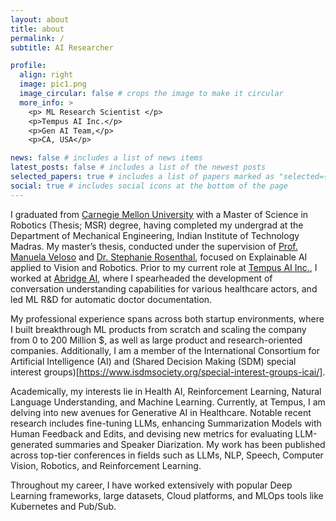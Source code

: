 ```yaml
---
layout: about
title: about
permalink: /
subtitle: AI Researcher

profile:
  align: right
  image: pic1.png
  image_circular: false # crops the image to make it circular
  more_info: >
    <p> ML Research Scientist </p>
    <p>Tempus AI Inc.</p>
    <p>Gen AI Team,</p>
    <p>CA, USA</p>

news: false # includes a list of news items
latest_posts: false # includes a list of the newest posts
selected_papers: true # includes a list of papers marked as "selected={true}"
social: true # includes social icons at the bottom of the page
---
```


I graduated from [Carnegie Mellon University](https://www.cmu.edu/) with a Master of Science in Robotics (Thesis; MSR) degree, having completed my undergrad at the Department of Mechanical Engineering, Indian Institute of Technology Madras. My master’s thesis, conducted under the supervision of [Prof. Manuela Veloso](https://www.cs.cmu.edu/~mmv/) and [Dr. Stephanie Rosenthal](http://www.rosenthalphd.com/), focused on Explainable AI applied to Vision and Robotics. Prior to my current role at [Tempus AI Inc.](https://www.tempus.com/), I worked at [Abridge AI](https://abridge.com/), where I spearheaded the development of conversation understanding capabilities for various healthcare actors, and led ML R&D for automatic doctor documentation.

My professional experience spans across both startup environments, where I built breakthrough ML products from scratch and scaling the company from 0 to 200 Million $, as well as large product and research-oriented companies. Additionally, I am a member of the International Consortium for Artificial Intelligence (AI) and (Shared Decision Making (SDM) special interest groups)[https://www.isdmsociety.org/special-interest-groups-icai/].

Academically, my interests lie in Health AI, Reinforcement Learning, Natural Language Understanding, and Machine Learning. Currently, at Tempus, I am delving into new avenues for Generative AI in Healthcare. Notable recent research includes fine-tuning LLMs, enhancing Summarization Models with Human Feedback and Edits, and devising new metrics for evaluating LLM-generated summaries and Speaker Diarization. My work has been published across top-tier conferences in fields such as LLMs, NLP, Speech, Computer Vision, Robotics, and Reinforcement Learning.

Throughout my career, I have worked extensively with popular Deep Learning frameworks, large datasets, Cloud platforms, and MLOps tools like Kubernetes and Pub/Sub.

<!-- 
<p float="left">
  <img src="assets/img/affiliations/Tempus.png" height="100" />   
  <img src="assets/img/affiliations/CMU-RI.png" height="100" />   
  <img src="assets/img/affiliations/CMU.png" width="100" /> 
  <img src="assets/img/affiliations/dr.jpeg" width="100" /> &nbsp
  <img src="assets/img/affiliations/iitm.jpeg" height="100" /> &nbsp
  <img src="assets/img/affiliations/abridge.png" height="100" />
</p> -->

<!-- ![Tempus](../../assets/img/affiliations/Tempus.png "Tempus"){: height="100px" style="float:left; padding-right:10px; padding-bottom:10px" } -->
<!-- ![CMU RI](assets/img/affiliations/CMU-RI.png "CMU RI"){: height="100px" style="float:left; padding-right:10px; padding-bottom:10px" } ![CMU](assets/img/affiliations/CMU.png "CMU"){: height="100px" style="float:left; padding-right:10px; padding-bottom:10px" } ![Disney Research](assets/img/affiliations/dr.jpeg "Disney Research"){: height="100px" style="float:left; padding-right:10px; padding-bottom:10px" } ![IIT Madras](assets/img/affiliations/iitm.png "IIT Madras"){: height="100px" style="float:left; padding-right:10px; padding-bottom:10px" } ![Abridge AI](assets/img/affiliations/abridge.png "Abridge AI"){: height="100px" style="float:left; padding-right:10px; padding-bottom:10px" } -->


<!-- I am currently working at Tempus Labs. Before that, I worked at Abridge AI. I graduated from <a href="http://www.cmu.edu/" target="_blank">Carnegie Mellon University</a> with a Master of Science in Robotics (Thesis; MSR) degree. My master's thesis with <a href="http://www.cs.cmu.edu/~mmv/">Prof. Manuela Veloso</a>, and <a href="http://www.rosenthalphd.com/">Dr. Stephanie Rosenthal </a> was on Explainable AI applied to Vision and Robotics. I completed my undergrad at the Department of Mechanical Engineering, <a href="http://www.iitm.ac.in/" target="_blank">Indian Institute of Technology Madras</a>. -->

<!-- I am an experienced product builder and ML researcher. I have built breakthrough ML products from scratch at a startup (0 to 200M $) and worked at large product and research-oriented companies. -->
<!-- I am also a member of the International Consortium for Artificial Intelligence (AI) and Shared Decision Making (SDM) <a href="https://www.isdmsociety.org/special-interest-groups-icai/">special interest groups</a> -->

<!-- My main academic interests are in Reinforcement Learning, Natural language Understanding, and Machine Learning. In addition, I have worked on Explainable AI, Computer Vision, and Planning. I just joined Tempus to explore new avenues for Generative AI in Healthcare. At Abridge, I developed a first-of-its-kind conversation understanding capabilities for various healthcare actors. I created and led ML R&D for Abridge's automatic doctor documentation product. The product generates accurate clinical notes using clinical conversations with generative AI.

I have publications across areas like LLMs, NLP, Speech, Computer Vision, Robotics, and Reinforcement Learning at top-tier conferences. Some of my recent interesting research works includes improving summarization models with human-edit information and developing custom metrics to evaluate LLM summaries. I have worked with popular Deep Learning frameworks, large data sets, Cloud platforms, and MLOps tools like Kubernetes, and Pub/Sub.

Recent work: Fine-tunning LLMs, improving Summarization Models with Human Feedback and Edits, developing new metrics to evaluate LLM-generated summaries and Speaker Diarization -->